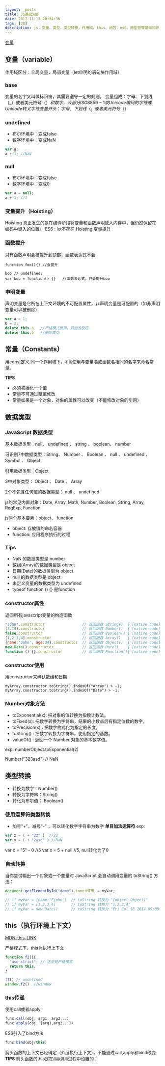 ```yaml
---
layout: _posts
title: JS基础知识
date: 2017-11-13 20:34:36
tags: [JS]
description: js：变量，类型，类型转换，作用域，this、闭包，es6、原型链等基础知识
---
```


[变量](https://developer.mozilla.org/zh-CN/docs/Web/JavaScript/Guide/Grammar_and_types)
## 变量（variable）
作用域区分：全局变量，局部变量（let申明的语句块作用域）

### base
变量的名字又叫做标识符，其需要遵守一定的规则。
变量组成：字母、下划线（_）或者美元符号（$） 和 数字 ，大部分 ISO 8859-1 或 Unicode 编码的字符 或  Unicode 转义字符
变量开头：字母、下划线（_）或者美元符号（$）

### undefined
+ 布尔环境中：变成false
+ 数字环境中：变成NaN
``` javascript
var a;
a + 1; //NaN
```

### null
+ 布尔环境中：变成false
+ 数字环境中：变成0

``` javascript
var a = null;
a + 1; //1
```

### 变量提升（Hoisting）
Hoisting 真正发生的是在编译阶段将变量和函数声明放入内存中，但仍然保留在编码中键入的位置。
ES6 : let不存在 Hoisting
[变量提升](https://developer.mozilla.org/zh-CN/docs/Glossary/Hoisting)

### 函数提升
只有函数声明会被提升到顶部，函数表达式不会
``` javascritp
function foo(){} //会提升

boo // undefined;
var boo = function() {}   //函数表达式，只会提升boo
```


### 申明变量
声明变量是它所在上下文环境的不可配置属性，非声明变量是可配置的（如非声明变量可以被删除）
``` javascript
var a = 1;
b = 2;
delete this.a   //严格模式报错，其他没反应
delete this.b   //删除成功
```
 
## 常量（Constants）
用const定义
同一个作用域下，`不能`使用与变量名或函数名相同的名字来命名常量。

**TIPS**
+ 必须初始化一个值
+ 常量不可通过赋值修改
+ 常量如果是一个对象，对象的属性可以改变（不能修改对象的引用）

 
## 数据类型

### JavaScript 数据类型

基本数据类型：null、 undefined 、 string 、 boolean、  number

可识别7中数据类型：String、 Number 、 Boolean 、 null 、 undefined 、 Symbol 、 Object

引用数据类型：Object

3中对象类型： Object 、  Date 、 Array

2个不包含任何值的数据类型：  null 、  undefined

js的常见内置对象：Date, Array, Math, Number, Boolean, String, Array, RegExp, Function

js两个基本要素：object、 function
+ object: 存放值的命名容器
+ function: 应用程序执行的过程

### Tips

+ NaN 的数据类型是 number
+ 数组(Array)的数据类型是 object
+ 日期(Date)的数据类型为 object
+ null 的数据类型是 object
+ 未定义变量的数据类型为 undefined
+ typeof function () {}  是function

### constructor属性
返回所有javascript变量的构造函数
``` javascript
"John".constructor                 // 返回函数 String()  { [native code] }
(3.14).constructor                 // 返回函数 Number()  { [native code] }
false.constructor                  // 返回函数 Boolean() { [native code] }
[1,2,3,4].constructor              // 返回函数 Array()   { [native code] }
{name:'John', age:34}.constructor  // 返回函数 Object()  { [native code] }
new Date().constructor             // 返回函数 Date()    { [native code] }
function () {}.constructor         // 返回函数 Function(){ [native code] }
```

### constructor使用
用constructor来确认数组和日期
```
myArray.constructor.toString().indexOf("Array") > -1;
myArray.constructor.toString().indexOf("Date") > -1;
```

### Number对象方法
+ toExponential(x): 把对象的值转换为指数计数法。
+ toFixed(x): 把数字转换为字符串，结果的小数点后有指定位数的数字。
+ toPrecision(x) : 把数字格式化为指定的长度。
+ toString() : 把数字转换为字符串，使用指定的基数。
+ valueOf()	: 返回一个 Number 对象的基本数字值。

exp:
numberObject.toExponential(2)

Number("323asd") // NaN


## 类型转换

+ 转换为数字：Number()
+ 转换为字符串：String() 
+ 转化为布尔值： Boolean()

### 使用运算符类型转换

+ 加号"+"，减号"-" ，可以转化数字字符串为数字
**单目加法运算符**
exp:
``` javascript
var x = ( + "22" )  //22
var x = ( + "2wsd" ) //NaN
```

var x = "5" - 0  //5
var x = 5 + null //5,  null转化为了0


### 自动转换
当你尝试输出一个对象或一个变量时 JavaScript 会自动调用变量的 toString() 方法：

``` javascript
document.getElementById("demo").innerHTML = myVar;

// if myVar = {name:"Fjohn"}  // toString 转换为 "[object Object]"
// if myVar = [1,2,3,4]       // toString 转换为 "1,2,3,4"
// if myVar = new Date()      // toString 转换为 "Fri Jul 18 2014 09:08:55 GMT+0200"
```


## this（执行环境上下文）

[MDN-this-LINK](https://developer.mozilla.org/zh-CN/docs/Web/JavaScript/Reference/Operators/this)

严格模式下，this为执行上下文
``` javascript
function f2(){
  "use strict"; // 这里是严格模式
  return this;
}

f2() // undefined
window.f2()  //window
```

### this传递
使用call或者apply
``` javascript
func.call(obj, arg1, arg2...)
func.apply(obj, [arg1,arg2...])
```
ES6引入了bind方法
``` javascript
func.bind(obj/this)
```
箭头函数的上下文已经确定（外层执行上下文），不能通过call,apply和bind改变
**TIPS**
箭头函数的this是在`函数调用`过程中设置的；
